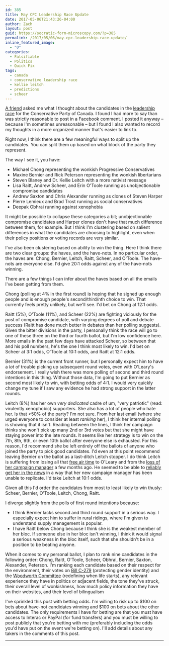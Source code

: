 ```yaml
---
id: 385
title: May CPC Leadership Race Update
date: 2017-05-06T21:43:26-04:00
author: Zach
layout: post
guid: https://socratic-form-microscopy.com/?p=385
permalink: /2017/05/06/may-cpc-leadership-race-update/
inline_featured_image:
  - "0"
categories:
  - Falsifiable
  - Politics
  - Quick Fix
tags:
  - canada
  - conservative leadership race
  - kellie leitch
  - predictions
  - scheer
---
```


<a href="https://medium.com/@seanaubin">A friend</a> asked me what I thought about the candidates in the <a href="https://en.wikipedia.org/wiki/Conservative_Party_of_Canada_leadership_election,_2017#Opinion_polling">leadership race</a> for the Conservative Party of Canada. I found I had more to say than was strictly reasonable to post in a Facebook comment. I posted it anyway – because I'm sometimes unreasonable – but I found I also wanted to record my thoughts in a more organized manner that's easier to link to.

Right now, I think there are a few meaningful ways to split up the candidates. You can split them up based on what block of the party they represent.

The way I see it, you have:

<ul>
 	<li>Michael Chong representing the wonkish Progressive Conservatives</li>
 	<li>Maxine Bernier and Rick Peterson representing the wonkish libertarians</li>
 	<li>Steven Blaney and Dr. Kellie Leitch with a more nativist message</li>
 	<li>Lisa Raitt, Andrew Scheer, and Erin O'Toole running as unobjectionable compromise candidates</li>
 	<li>Andrew Saxton and Chris Alexander running as clones of Steven Harper</li>
 	<li>Pierre Lemieux and Brad Trost running as social conservatives</li>
 	<li>Deepak Obhrai running against xenophobia</li>
</ul>
It might be possible to collapse these categories a bit; unobjectionable compromise candidates and Harper clones don't have that much difference between them, for example. But I think I'm clustering based on salient differences in what the candidates are choosing to highlight, even when their policy positions or voting records are very similar.

I've also been clustering based on ability to win the thing. Here I think there are two clear groups: the haves, and the have-nots. In no particular order, the haves are: Chong, Bernier, Leitch, Raitt, Scheer, and O'Toole. The have-nots are everyone else. I'd give 20:1 odds against any of the have-nots winning.

There are a few things I can infer about the haves based on all the emails I've been getting from them.

Chong (polling at 4% in the first round) is hoping that he signed up enough people and is enough people's second/third/nth choice to win. That currently feels pretty unlikely, but we'll see. I'd bet on Chong at 12:1 odds.

Raitt (5%), O'Toole (11%), and Scheer (22%) are fighting viciously for the post of compromise candidate, with varying degrees of poll and debate success (Raitt has done much better in debates than her polling suggests). Given the bitter divisions in the party, I personally think the race will go to one of these three on the third or fourth ballot, but I'm low confidence here. More emails in the past few days have attacked Scheer, so between that and his poll numbers, he's the one I think most likely to win. I'd bet on Scheer at 3:1 odds, O'Toole at 10:1 odds, and Raitt at 12:1 odds.

Bernier (31%) is the current front runner, but I personally expect him to have a <em>lot</em> of trouble picking up subsequent round votes, even with O'Leary's endorsement. I really wish there was more polling of second and third round intentions in this thing. Without those data, I'm going to put Bernier as second most likely to win, with betting odds of 4:1. I would very quickly change my tune if I saw any evidence he had strong support in the latter rounds.

Leitch (8%) has her own <em>very dedicated</em> cadre of um, "very patriotic" (read: virulently xenophobic) supporters. She also has a lot of people who hate her. Is that &gt;50% of the party? I'm not sure. From her last email (where she urged everyone to consider at least <em>ranking</em> her), I think her internal polling is showing that it isn't. Reading between the lines, I think her campaign thinks she won't pick up many 2nd or 3rd votes but that she might have staying power into the late rounds. It seems like her strategy is to win on the 7th, 8th, 9th, or even 10th ballot after everyone else is exhausted. For this reason, I'd recommend she be left entirely off the ballots of anyone who joined the party to pick good candidates. I'd even at this point recommend leaving Bernier on the ballot as a last-ditch Leitch stopper. I do think Leitch is suffering from losing all that <a href="{{ site.baseurl }}/2016/11/22/why-i-dont-want-kellie-leitch-to-lead-the-conservative-party-and-how-to-stop-her/">free air time</a> to O'Leary and from the <a href="http://news.nationalpost.com/news/canada/canadian-politics/kellie-leitchs-campaign-manager-and-mastermind-behind-her-canadian-values-campaign-resigns">loss of her campaign manager</a> a few months ago. He seemed to be able to <a href="{{ site.baseurl }}/2017/01/20/nick-kouvalis-is-full-of-shit/">reliably get her in the news</a> in a way that her new campaign manager has been unable to replicate. I'd take Leitch at 10:1 odds.

Given all this I'd order the candidates from most to least likely to win thusly: Scheer, Bernier, O'Toole, Leitch, Chong, Raitt.

I diverge slightly from the polls of first round intentions because:

<ul>
 	<li>I think Bernier lacks second and third round support in a serious way. I especially expect him to suffer in rural ridings, where I'm given to understand supply management is popular.</li>
 	<li>I have Raitt below Chong because I think she is the weakest member of her bloc. If someone else in her bloc isn't winning, I think it would signal a serious weakness in the bloc itself, such that she shouldn't be in a position to be beating anyone.</li>
</ul>
When it comes to my personal ballot, I plan to rank nine candidates in the following order: Chong, Raitt, O'Toole, Scheer, Obhrai, Bernier, Saxton, Alexander, Peterson. I'm ranking each candidate based on their respect for the environment, their votes on <a href="http://www.parl.gc.ca/HouseChamberBusiness/ChamberVoteDetail.aspx?FltrParl=41&amp;FltrSes=1&amp;Vote=645&amp;Language=E&amp;Mode=1">Bill C-279</a> (protecting gender identity) and the <a href="http://www.parl.gc.ca/HouseChamberBusiness/ChamberVoteDetail.aspx?Language=E&amp;Mode=1&amp;Parl=42&amp;Ses=1&amp;FltrParl=41&amp;FltrSes=1&amp;Vote=466">Woodworth Committee</a> (redefining when life starts), any relevant experience they have in politics or adjacent fields, the tone they've struck, their overall level of wonkishness, how much policy information they have on their websites, and their level of bilingualism

I've sprinkled this post with betting odds. I'm willing to risk up to $100 on bets about have-not candidates winning and $100 on bets about the other candidates. The only requirements I have for betting are that you must have access to Interac or PayPal (for fund transfers) and you must be willing to post publicly that you're betting with me (preferably including the odds you'd have put on the event we're betting on). I'll add details about any takers in the comments of this post.

<hr class="post-end" />
